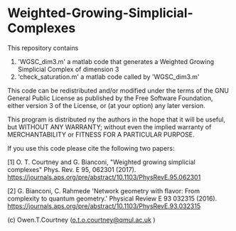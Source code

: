 # Weighted-Growing-Simplicial-Complexes

This repository contains
1. 'WGSC_dim3.m' a matlab code that generates a Weighted Growing Simplicial Complex of dimension 3
2. 'check_saturation.m' a matlab code called by 'WGSC_dim3.m'

This code can be redistributed and/or modified under the terms of the GNU General Public License as published by the Free Software Foundation, either version 3 of the License, or (at your option) any later version.

This program is distributed ny the authors in the hope that it will be useful, but WITHOUT ANY WARRANTY; without even the implied warranty of MERCHANTABILITY or FITNESS FOR A PARTICULAR PURPOSE.

If you use this code please cite the following two papers:

[1] O. T. Courtney and G. Bianconi, "Weighted growing simplicial complexes" Phys. Rev. E 95, 062301  (2017).
https://journals.aps.org/pre/abstract/10.1103/PhysRevE.95.062301

[2] G. Bianconi, C. Rahmede  'Network geometry with flavor: From complexity to quantum geometry.' Physical Review E 93 032315 (2016).
https://journals.aps.org/pre/abstract/10.1103/PhysRevE.93.032315

(c) Owen.T.Courtney (o.t.o.courtney@qmul.ac.uk )
